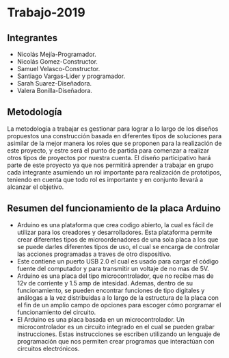 # Trabajo-2019
## Integrantes
 + Nicolás Mejía-Programador.
 + Nicolás Gomez-Constructor.
 + Samuel Velasco-Constructor.
 + Santiago Vargas-Lider y programador.
 + Sarah Suarez-Diseñadora.
 + Valera Bonilla-Diseñadora.
## Metodología
La metodología a trabajar es gestionar para lograr a lo largo de los diseños propuestos una construcción basada en diferentes tipos de soluciones para asimilar de la mejor manera los roles que se proponen para la realización de este proyecto, y estre será el punto de partida para comenzar a realizar otros tipos de proyectos por nuestra cuenta. El diseño participativo hará parte de este proyecto ya que nos permitirá aprender a trabajar en grupo cada integrante asumiendo un rol importante para realización de prototipos, teniendo en cuenta que todo rol es importante y en conjunto llevará a alcanzar el objetivo.
## Resumen del funcionamiento de la placa Arduino 
 
 + Arduino es una plataforma que crea codigo abierto, la cual es fácil de utilizar para los creadores y desarrolladores. Esta plataforma permite crear diferentes tipos de microordenadores de una sola placa a los que se puede darles diferentes tipos de uso,  el cual se encarga de controlar las acciones programadas a traves de otro dispositivo. 
 + Este contiene un puerto USB 2.0 el cual es usado para cargar el código fuente del computador y para transmitir un voltaje de no mas de 5V.
 + Arduino es una placa del tipo microcontrolador, que no recibe mas de 12v de corriente y 1.5 amp de intesidad. Ademas, dentro de su funcionamiento, se pueden encontrar funciones de tipo digitales y análogas a la vez distribuidas a lo largo de la estructura de la placa  con el fin de un amplio campo de opciones para escoger cómo porgramar el funcionamiento del circuito.
 + El Arduino es una placa basada en un microcontrolador. Un microcontrolador es un circuito integrado  en el cual se pueden grabar instrucciones. Estas instrucciones se escriben utilizando un lenguaje de programación que nos permiten crear programas que interactúan con circuitos electrónicos.
